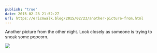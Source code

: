 ```yaml
---
publish: "true"
date: 2015-02-23 21:52:27
url: https://ericmwalk.blog/2015/02/23/another-picture-from.html
---
```


Another picture from the other night. Look closely as someone is trying to sneak some popcorn.

![](https://ericmwalk.blog/uploads/2022/4787ecdf5b.jpg)